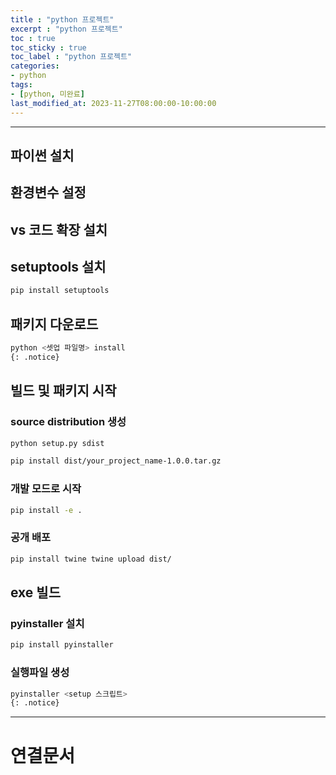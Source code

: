 ```yaml
---
title : "python 프로젝트"
excerpt : "python 프로젝트"
toc : true
toc_sticky : true
toc_label : "python 프로젝트"
categories:
- python
tags:
- [python, 미완료]
last_modified_at: 2023-11-27T08:00:00-10:00:00
---
```

  
---
  
## 파이썬 설치
  
## 환경변수 설정
  
## vs 코드 확장 설치
  
## setuptools 설치
  
```bash
pip install setuptools
```
  
## 패키지 다운로드
  
```bash
python <셋업 파일명> install 
{: .notice}  
```
  
## 빌드 및 패키지 시작
  
### source distribution 생성
  
```bash
python setup.py sdist
```
  
```bash
pip install dist/your_project_name-1.0.0.tar.gz
```
  
### 개발 모드로 시작
  
```bash
pip install -e .
```
  
### 공개 배포
  
```bash
pip install twine twine upload dist/
```
  
## exe 빌드
  
### pyinstaller 설치
  
```bash
pip install pyinstaller
```
  
### 실행파일 생성
  
```bash
pyinstaller <setup 스크립트> 
{: .notice}  
```

---
  
# 연결문서
